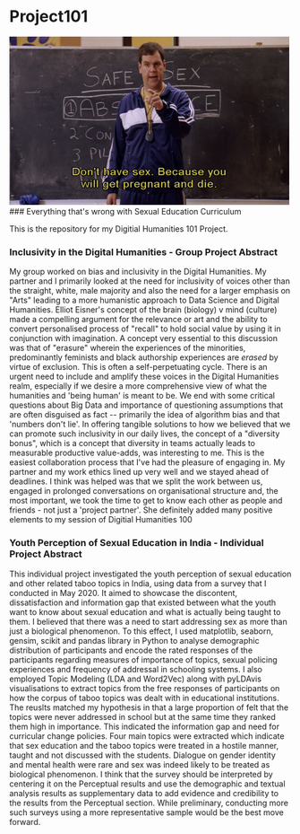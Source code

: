 # Project101
<img src="images/Cover.png" alt="Image" height="300" width="500" figcaption = "Everything wrong with Sex Education Curriculum">
### Everything that's wrong with Sexual Education Curriculum

This is the repository for my Digitial Humanities 101 Project.

### Inclusivity in the Digital Humanities - Group Project Abstract
My group worked on bias and inclusivity in the Digital Humanities. My partner and I primarily looked at the need for inclusivity of voices other than the straight, white, male majority and also the need for a larger emphasis on "Arts" leading to a more humanistic approach to Data Science and Digital Humanities. Elliot Eisner's concept of the brain (biology) v mind (culture) made a compelling argument for the relevance or art and the ability to convert personalised process of "recall" to hold social value by using it in conjunction with imagination. A concept very essential to this discussion was that of "erasure" wherein the experiences of the minorities, predominantly feminists and black authorship experiences are *erased* by virtue of exclusion. This is often a self-perpetuating cycle. There is an urgent need to include and amplify these voices in the Digital Humanities realm, especially if we desire a more comprehensive view of what the humanities and 'being human' is meant to be. We end with some critical questions about Big Data and importance of questioning assumptions that are often disguised as fact -- primarily the idea of algorithm bias and that 'numbers don't lie'. In offering tangible solutions to how we believed that we can promote such inclusivity in our daily lives, the concept of a "diversity bonus", which is a concept that diversity in teams actually leads to measurable productive value-adds, was interesting to me. This is the easiest collaboration process that I've had the pleasure of engaging in. My partner and my work ethics lined up very well and we stayed ahead of deadlines. I think was helped was that we split the work between us, engaged in prolonged conversations on organisational structure and, the most important, we took the time to get to know each other as people and friends - not just a 'project partner'. She definitely added many positive elements to my session of Digitial Humanities 100  

### Youth Perception of Sexual Education in India - Individual Project Abstract  
This individual project investigated the youth perception of sexual education and other related taboo topics in India, using data from a survey that I conducted in May 2020. It aimed to showcase the discontent, dissatisfaction and information gap that existed between what the youth want to know about sexual education and what is actually being taught to them. I believed that there was a need to start addressing sex as more than just a biological phenomenon. To this effect, I used matplotlib, seaborn, gensim, scikit and pandas library in Python to analyse demographic distribution of participants and encode the rated responses of the participants regarding measures of importance of topics, sexual policing experiences and frequency of addressal in schooling systems. I also employed Topic Modeling (LDA and Word2Vec) along with pyLDAvis visualisations to extract topics from the free responses of participants on how the corpus of taboo topics was dealt with in educational institutions. The reuslts matched my hypothesis in that a large proportion of felt that the topics were never addressed in school but at the same time they ranked them high in importance. This indicated the information gap and need for curricular change policies. Four main topics were extracted which indicate that sex education and the taboo topics were treated in a hostile manner, taught and not discussed with the students. Dialogue on gender identity and mental health were rare and sex was indeed likely to be treated as biological phenomenon. I think that the survey should be interpreted by centering it on the Perceptual results and use the demographic and textual analysis results as supplementary data to add evidence and credibility to the results from the Perceptual section. While preliminary, conducting more such surveys using a more representative sample would be the best move forward. 

